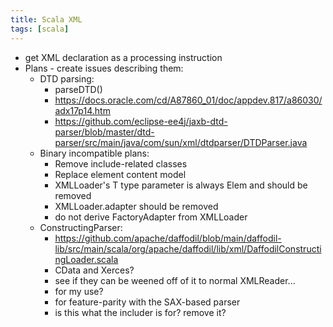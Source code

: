 ```yaml
---
title: Scala XML
tags: [scala]
---
```

- get XML declaration as a processing instruction
- Plans - create issues describing them:
  - DTD parsing:
    - parseDTD()
    - https://docs.oracle.com/cd/A87860_01/doc/appdev.817/a86030/adx17p14.htm
    - https://github.com/eclipse-ee4j/jaxb-dtd-parser/blob/master/dtd-parser/src/main/java/com/sun/xml/dtdparser/DTDParser.java
  - Binary incompatible plans:
    - Remove include-related classes
    - Replace element content model
    - XMLLoader's T type parameter is always Elem and should be removed
    - XMLLoader.adapter should be removed
    - do not derive FactoryAdapter from XMLLoader
  - ConstructingParser:
    - https://github.com/apache/daffodil/blob/main/daffodil-lib/src/main/scala/org/apache/daffodil/lib/xml/DaffodilConstructingLoader.scala
    - CData and Xerces?
    - see if they can be weened off of it to normal XMLReader...
    - for my use?
    - for feature-parity with the SAX-based parser
    - is this what the includer is for? remove it?